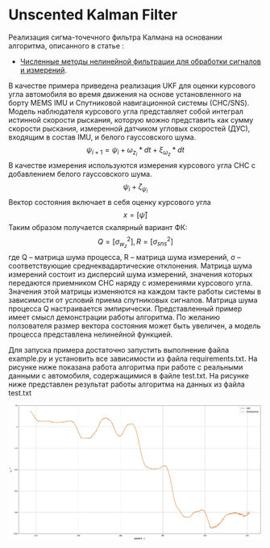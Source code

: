 # Unscented Kalman Filter

Реализация сигма-точечного фильтра Калмана на основании алгоритма, описанного в статье :
- [Численные методы нелинейной фильтрации
для обработки сигналов и измерений](https://scholar.google.ru/citations?view_op=view_citation&hl=ru&user=FNJkPYUAAAAJ&cstart=20&pagesize=80&sortby=pubdate&citation_for_view=FNJkPYUAAAAJ:8d8msizDQcsC).

В качестве примера приведена реализация UKF для оценки курсового угла автомобиля во время движения на основе установленного на борту MEMS IMU и Спутниковой навигационной системы (СНС/SNS). 
Модель наблюдателя курсового угла представляет собой интеграл истинной скорости рыскания, которую можно представить как сумму скорости рыскания, измеренной датчиком угловых скоростей (ДУС), входящим в состав IMU, и белого гауссовского шума.
$$ψ_{i+1} =  ψ_i  + ω_{z_i} * dt +  ξ_{ω_z} * dt$$
В качестве измерения используются измерения курсового угла СНС c добавлением белого гауссовского шума. 
$$ψ_i + ζ_{ψ_i}$$
Вектор состояния включает в себя оценку курсового угла $$x=[\hat{ψ}]$$ Таким образом получается скалярный вариант ФК: $$Q = [ σ_{w_z}^2 ], R=[σ_{sns}^2 ]$$	
где Q – матрица шума процесса,  R – матрица шума измерений, σ  – соответствующие среднеквадартические отклонения.
Матрица шума измерений состоит из дисперсий шума измерений, значения которых передаются приемником СНС наряду с измерениями курсового угла.  Значения этой матрицы изменяются на каждом такте работы системы в зависимости от условий приема спутниковых сигналов. Матрица шума процесса Q настраивается эмпирически. 
Представленный пример имеет смысл демонстрации работы алгоритма. По желанию ползователя размер вектора состояния может быть увеличен, а модель процесса представлена нелинейной функцией.

Для запуска примера достаточно запустить выполнение файла example.py и установить все зависимости из файла requirements.txt. 
На рисунке ниже показана работа алгоритма при работе с реальными данными с автомобиля, содержащимися в файле test.txt.
На рисунке ниже представлен результат работы алгоритма на данных из файла test.txt

![Alt text](/pictures/image.png)
